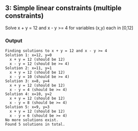 ## 3: Simple linear constraints (multiple constraints)

Solve x + y = 12 and x - y >= 4 for variables (x,y) each in [0,12]

### Output

```
Finding solutions to x + y = 12 and x - y >= 4
Solution 1: x=12, y=0
  x + y = 12 (should be 12)
  x - y = 12 (should be >= 4)
Solution 2: x=11, y=1
  x + y = 12 (should be 12)
  x - y = 10 (should be >= 4)
Solution 3: x=8, y=4
  x + y = 12 (should be 12)
  x - y = 4 (should be >= 4)
Solution 4: x=10, y=2
  x + y = 12 (should be 12)
  x - y = 8 (should be >= 4)
Solution 5: x=9, y=3
  x + y = 12 (should be 12)
  x - y = 6 (should be >= 4)
No more solutions exist.
Found 5 solutions in total.
```
